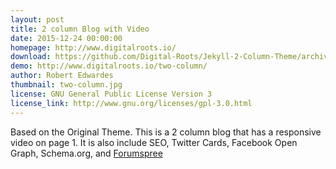 ```yaml
---
layout: post
title: 2 column Blog with Video
date: 2015-12-24 00:00:00
homepage: http://www.digitalroots.io/
download: https://github.com/Digital-Roots/Jekyll-2-Column-Theme/archive/master.zip
demo: http://www.digitalroots.io/two-column/
author: Robert Edwardes
thumbnail: two-column.jpg
license: GNU General Public License Version 3
license_link: http://www.gnu.org/licenses/gpl-3.0.html
---
```


Based on the Original Theme. This is a 2 column blog that has a
responsive video on page 1. It is also include SEO, Twitter Cards,
Facebook Open Graph, Schema.org, and [Forumspree](https://formspree.io)
